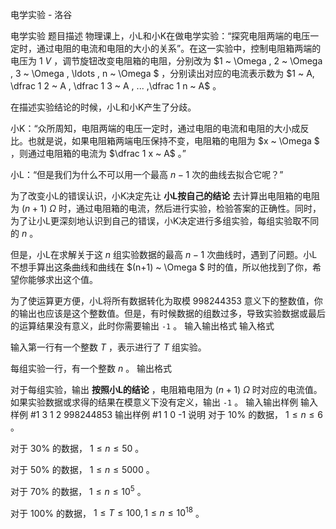 



电学实验 - 洛谷














电学实验
题目描述
物理课上，小L和小K在做电学实验：“探究电阻两端的电压一定时，通过电阻的电流和电阻的大小的关系”。在这一实验中，控制电阻箱两端的电压为 $1~ V$ ，调节旋钮改变电阻箱的电阻，分别改为 $1 ~ \Omega , 2 ~ \Omega , 3 ~ \Omega , \ldots , n ~ \Omega $ ，分别读出对应的电流表示数为 $1 ~ A, \dfrac 1 2 ~  A , \dfrac 1 3 ~ A , ... ,\dfrac 1 n ~ A$ 。

在描述实验结论的时候，小L和小K产生了分歧。

小K：“众所周知，电阻两端的电压一定时，通过电阻的电流和电阻的大小成反比。也就是说，如果电阻箱两端电压保持不变，电阻箱的电阻为 $x ~ \Omega $ ，则通过电阻箱的电流为 $\dfrac 1 x ~ A$ 。”

小L：“但是我们为什么不可以用一个最高 $n-1$ 次的曲线去拟合它呢？”

为了改变小L的错误认识，小K决定先让 **小L按自己的结论** 去计算出电阻箱的电阻为 $(n+1) ~ \Omega$ 时，通过电阻箱的电流，然后进行实验，检验答案的正确性。同时，为了让小L更深刻地认识到自己的错误，小K决定进行多组实验，每组实验取不同的 $n$ 。

但是，小L在求解关于这 $n$ 组实验数据的最高 $n-1$ 次曲线时，遇到了问题。小L不想手算出这条曲线和曲线在 $(n+1) ~ \Omega $ 时的值，所以他找到了你，希望你能够求出这个值。

为了使运算更方便，小L将所有数据转化为取模 $998244353$ 意义下的整数值，你的输出也应该是这个整数值。但是，有时候数据的组数过多，导致实验数据或最后的运算结果没有意义，此时你需要输出 `-1` 。
输入输出格式
输入格式

输入第一行有一个整数 $T$ ，表示进行了 $T$ 组实验。

每组实验一行，有一个整数 $n$ 。
输出格式

对于每组实验，输出 **按照小L的结论** ，电阻箱电阻为 $(n+1) ~ \Omega$ 时对应的电流值。如果实验数据或求得的结果在模意义下没有定义，输出 `-1`  。
输入输出样例
输入样例 #1
3
1
2
998244853
输出样例 #1
1
0
-1
说明
对于 $10\%$ 的数据， $1\le n\le 6$ 。

对于 $30\%$ 的数据， $1\le n\le 50$ 。

对于 $50\%$ 的数据， $1\le n\le 5000$ 。

对于 $70\%$ 的数据， $1\le n\le 10^5$ 。

对于 $100\%$ 的数据， $1\le T\le 100,1\le n\le 10^{18}$ 。






